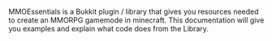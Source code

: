 MMOEssentials is a Bukkit plugin / library that gives you resources needed to create an MMORPG gamemode in minecraft.
This documentation will give you examples and explain what code does from the Library.
